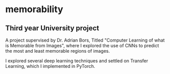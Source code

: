 # memorability
Third year University project
---

A project supervised by Dr. Adrian Bors, Titled "Computer Learning of what is Memorable from Images", where I explored the use of CNNs to predict the most and least memorable regions of images.

I explored several deep learning techniques and settled on Transfer Learning, which I implemented in PyTorch.
